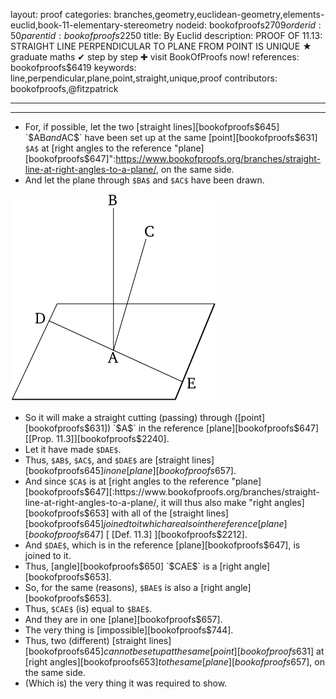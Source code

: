 layout: proof
categories: branches,geometry,euclidean-geometry,elements-euclid,book-11-elementary-stereometry
nodeid: bookofproofs$2709
orderid: 50
parentid: bookofproofs$2250
title: By Euclid
description: PROOF OF 11.13: STRAIGHT LINE PERPENDICULAR TO PLANE FROM POINT IS UNIQUE &#9733; graduate maths &#10004; step by step &#10010; visit BookOfProofs now!
references: bookofproofs$6419
keywords: line,perpendicular,plane,point,straight,unique,proof
contributors: bookofproofs,@fitzpatrick

---


---



* For, if possible, let the two [straight lines][bookofproofs$645] `$AB$` and `$AC$` have been set up at the same [point][bookofproofs$631] `$A$` at [right angles to the reference "plane][bookofproofs$647]":https://www.bookofproofs.org/branches/straight-line-at-right-angles-to-a-plane/, on the same side.
* And let the plane through `$BA$` and `$AC$` have been drawn.

![fig13e](https://github.com/bookofproofs/bookofproofs.github.io/blob/main/_sources/_assets/images/euclid/Book11/fig13e.png?raw=true)

* So it will make a straight cutting (passing) through ([point][bookofproofs$631]) `$A$` in the reference [plane][bookofproofs$647] [[Prop. 11.3]][bookofproofs$2240].
* Let it have made `$DAE$`.
* Thus, `$AB$`, `$AC$`, and `$DAE$` are [straight lines][bookofproofs$645] in one [plane][bookofproofs$657].
* And since `$CA$` is at [right angles to the reference "plane][bookofproofs$647][:https://www.bookofproofs.org/branches/straight-line-at-right-angles-to-a-plane/, it will thus also make "right angles][bookofproofs$653] with all of the [straight lines][bookofproofs$645] joined to it which are also in the reference [plane][bookofproofs$647] [ [Def. 11.3] ][bookofproofs$2212].
* And `$DAE$`, which is in the reference [plane][bookofproofs$647], is joined to it.
* Thus, [angle][bookofproofs$650] `$CAE$` is a [right angle][bookofproofs$653].
* So, for the same (reasons), `$BAE$` is also a [right angle][bookofproofs$653].
* Thus, `$CAE$` (is) equal to `$BAE$`.
* And they are in one [plane][bookofproofs$657].
* The very thing is [impossible][bookofproofs$744].
* Thus, two (different) [straight lines][bookofproofs$645] cannot be set up at the same [point][bookofproofs$631] at [right angles][bookofproofs$653] to the same [plane][bookofproofs$657], on the same side.
* (Which is) the very thing it was required to show.
